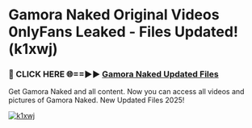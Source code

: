 # Gamora Naked Original Videos 0nlyFans Leaked - Files Updated! (k1xwj)

<h3>🔴 CLICK HERE 🌐==►► <a href="https://tinyurl.com/yckcrads" rel="nofollow">Gamora Naked Updated Files</a></h3>

Get Gamora Naked and all content. Now you can access all videos and pictures of Gamora Naked. New Updated Files 2025!

[![k1xwj](https://i.imgur.com/hpKpOFt.gif)](https://tinyurl.com/yckcrads)
